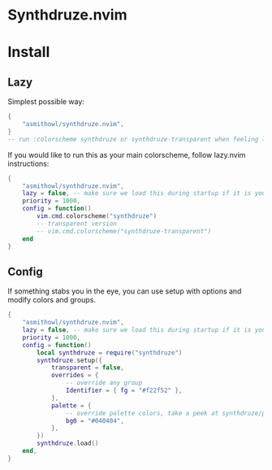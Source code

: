 # Synthdruze.nvim
# Install

## Lazy

Simplest possible way:

```lua
{
    "asmithowl/synthdruze.nvim",
}
-- run :colorscheme synthdruze or synthdruze-transparent when feeling like it
```

If you would like to run this as your main colorscheme, follow lazy.nvim instructions:

```lua
{
    "asmithowl/synthdruze.nvim",
    lazy = false, -- make sure we load this during startup if it is your main colorscheme
    priority = 1000,
    config = function()
        vim.cmd.colorscheme("synthdruze")
        -- transparent version
        -- vim.cmd.colorscheme("synthdruze-transparent")
    end
}
```

## Config
If something stabs you in the eye, you can use setup with options and modify colors and groups.

```lua
{
    "asmithowl/synthdruze.nvim",
    lazy = false, -- make sure we load this during startup if it is your main colorscheme
    priority = 1000,
    config = function()
        local synthdruze = require("synthdruze")
        synthdruze.setup({
            transparent = false,
            overrides = {
                -- override any group
                Identifier = { fg = "#f22f52" },
            },
            palette = {
                -- override palette colors, take a peek at synthdruze/palette.lua
                bg0 = "#040404",
            },
        })
        synthdruze.load()
    end,
}
```
